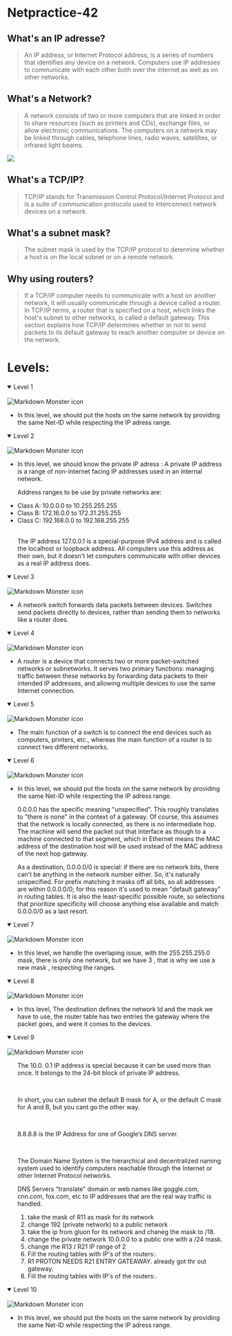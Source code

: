 # Netpractice-42

## What's an IP adresse?
> An IP address, or Internet Protocol address, is a series of numbers that identifies any device on a network. Computers use IP addresses to communicate with each other both over the internet as well as on other networks.

## What's a Network?
> A network consists of two or more computers that are linked in order to share resources (such as printers and CDs), exchange files, or allow electronic communications. The computers on a network may be linked through cables, telephone lines, radio waves, satellites, or infrared light beams.

<tr>
<img src="https://ewgqz2vh7kv.exactdn.com/wp-content/uploads/2021/12/IP-Address-Explained-1024x512.jpeg?strip=all&lossy=1&ssl=1"></img>
</tr>


## What's a TCP/IP?
> TCP/IP stands for Transmission Control Protocol/Internet Protocol and is a suite of communication protocols used to interconnect network devices on a network.
## What's a subnet mask?
>  The subnet mask is used by the TCP/IP protocol to determine whether a host is on the local subnet or on a remote network.

## Why using routers?

> If a TCP/IP computer needs to communicate with a host on another network, it will usually communicate through a device called a router. In TCP/IP terms, a router that is specified on a host, which links the host's subnet to other networks, is called a default gateway. This section explains how TCP/IP determines whether or not to send packets to its default gateway to reach another computer or device on the network.

# Levels: 
<details open>
<summary>Level 1</summary>
<br>
<img src="img/Screen Shot 2022-07-23 at 5.33.30 PM.png" alt="Markdown Monster icon"></img>
<br>
<ul>
<li>In this level, we should put the hosts on the same network by providing the same Net-ID while respecting the IP adress range.</li>
</ul>

</details>
<details open>
<summary>Level 2</summary>
<br>
<img src="img/Screen Shot 2022-07-24 at 2.57.33 PM.png" alt="Markdown Monster icon"></img>
<br>
<ul>
<li>In this level, we should know the private IP adress : A private IP address is a range of non-internet facing IP addresses used in an internal network.</li>
<p>Address ranges to be use by private networks are:</p>

<li>Class A: 10.0.0.0 to 10.255.255.255</li>
<li>Class B: 172.16.0.0 to 172.31.255.255</li>
<li>Class C: 192.168.0.0 to 192.168.255.255</li>
<br>
<p>The IP address 127.0.0.1 is a special-purpose IPv4 address and is called the localhost or loopback address. All computers use this address as their own, but it doesn't let computers communicate with other devices as a real IP address does.</p>
</ul>

</details>

<details open>
<summary>Level 3</summary>
<br>
<img src="img/Screen Shot 2022-07-24 at 3.04.24 PM.png" alt="Markdown Monster icon"></img>
<br>
<ul>
<li>A network switch forwards data packets between devices. Switches send packets directly to devices, rather than sending them to networks like a router does.</li>
</ul>

</details>
<details open>
<summary>Level 4</summary>
<br>
<img src="img/Screen Shot 2022-07-24 at 3.08.31 PM.png" alt="Markdown Monster icon"></img>
<br>
<ul>
<li>A router is a device that connects two or more packet-switched networks or subnetworks. It serves two primary functions: managing traffic between these networks by forwarding data packets to their intended IP addresses, and allowing multiple devices to use the same Internet connection.</li>
</ul>

</details>
<details open>
<summary>Level 5</summary>
<br>
<img src="img/Screen Shot 2022-07-24 at 3.24.22 PM.png" alt="Markdown Monster icon"></img>
<br>
<ul>
<li>The main function of a switch is to connect the end devices such as computers, printers, etc., whereas the main function of a router is to connect two different networks.</li>
</ul>

</details>

<details open>
<summary>Level 6</summary>
<br>
<img src="img/Screen Shot 2022-07-24 at 4.53.27 PM.png" alt="Markdown Monster icon"></img>
<br>
<ul>
<li>In this level, we should put the hosts on the same network by providing the same Net-ID while respecting the IP adress range.</li>
  <p>0.0.0.0 has the specific meaning "unspecified". This roughly translates to "there is none" in the context of a gateway. Of course, this assumes that the network is locally connected, as there is no intermediate hop. The machine will send the packet out that interface as though to a machine connected to that segment, which in Ethernet means the MAC address of the destination host will be used instead of the MAC address of the next hop gateway.

As a destination, 0.0.0.0/0 is special: if there are no network bits, there can't be anything in the network number either. So, it's naturally unspecified. For prefix matching it masks off all bits, so all addresses are within 0.0.0.0/0; for this reason it's used to mean "default gateway" in routing tables. It is also the least-specific possible route, so selections that prioritize specificity will choose anything else available and match 0.0.0.0/0 as a last resort.</p>
</ul>

</details>
<details open>
<summary>Level 7</summary>
<br>
<img src="img/Screen Shot 2022-07-24 at 5.28.21 PM.png" alt="Markdown Monster icon"></img>
<br>
<ul>
<li>In this level, we handle the overlaping issue, with the 255.255.255.0 mask, there is only one network, but we have 3 , that is why we use a new mask , respecting the ranges. </li>
</ul>

</details>
<details open>
<summary>Level 8</summary>
<br>
<img src="img/Screen Shot 2022-07-24 at 6.05.03 PM.png" alt="Markdown Monster icon"></img>
<br>
<ul>
<li>In this level, The destination defines the network Id and the mask we have to use, the router table has two entries the gateway where the packet goes, and were it comes to the devices.</li>
</ul>

</details>
<details open>
<summary>Level 9</summary>
<br>
<img src="img/Screen Shot 2022-07-24 at 9.49.13 PM.png" alt="Markdown Monster icon"></img>
<br>
<ul>
<p>The 10.0. 0.1 IP address is special because it can be used more than once. It belongs to the 24-bit block of private IP address.</p>
<br>
<p>In short, you can subnet the default B mask for A, or the default C mask for A and B, but you cant go the other way.</p>
<br>
<p>8.8.8.8 is the IP Address for one of Google’s DNS server.</p>
<br>
<p>The Domain Name System is the hierarchical and decentralized naming system used to identify computers reachable through the Internet or other Internet Protocol networks.  <p>
<p>DNS Servers “translate” domain or web names like goggle.com, cnn.com, fox.com, etc to IP addresses that are the real way traffic is handled.</p>
<ol>
<li>take the mask of R11 as mask for its network</li>
<li>change 192 (private network) to a public network</li>
<li>take the ip from gluon for its network and chaneg the mask to /18.</li>
<li>change the private network 10.0.0.0 to a public one with a /24 mask.</li>
<li>change rhe R13 / R21 IP range of 2</li>
<li>Fill the routing tables with IP's of the routers:.</li>
<li>R1 PROTON NEEDS R21 ENTRY GATEAWAY. already got thr out gateway.</li>
<li>Fill the routing tables with IP's of the routers:.</li>
</ol>

</ul>

</details>

<details open>
<summary>Level 10</summary>
<br>
<img src="img/Screen Shot 2022-07-23 at 5.33.30 PM.png" alt="Markdown Monster icon"></img>
<br>
<ul>
<li>In this level, we should put the hosts on the same network by providing the same Net-ID while respecting the IP adress range.</li>
</ul>

